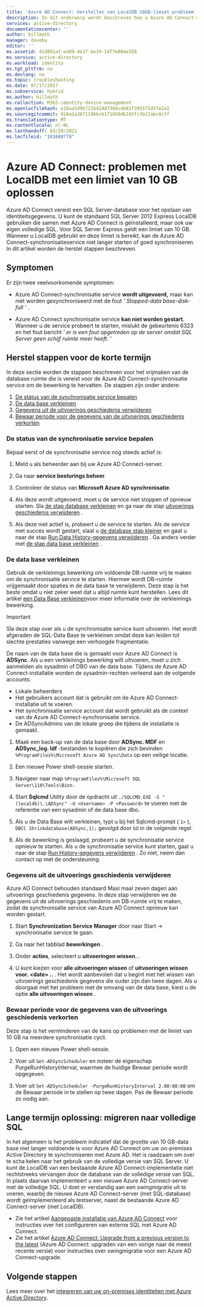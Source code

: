```yaml
---
title: 'Azure AD Connect: herstellen van LocalDB 10GB-limiet probleem | Microsoft Docs'
description: In dit onderwerp wordt beschreven hoe u Azure AD Connect-synchronisatie service herstelt wanneer er LocalDB 10GB-limiet problemen optreden.
services: active-directory
documentationcenter: ''
author: billmath
manager: daveba
editor: ''
ms.assetid: 41d081af-ed89-4e17-be34-14f7e80ae358
ms.service: active-directory
ms.workload: identity
ms.tgt_pltfrm: na
ms.devlang: na
ms.topic: troubleshooting
ms.date: 07/17/2017
ms.subservice: hybrid
ms.author: billmath
ms.collection: M365-identity-device-management
ms.openlocfilehash: e10aa5d96722b414d7384ceb81f393575d57e2a2
ms.sourcegitcommit: 910a1a38711966cb171050db245fc3b22abc8c5f
ms.translationtype: MT
ms.contentlocale: nl-NL
ms.lasthandoff: 03/20/2021
ms.locfileid: "101688770"
---
```

# <a name="azure-ad-connect-how-to-recover-from-localdb-10-gb-limit"></a>Azure AD Connect: problemen met LocalDB met een limiet van 10 GB oplossen
Azure AD Connect vereist een SQL Server-database voor het opslaan van identiteitsgegevens. U kunt de standaard SQL Server 2012 Express LocalDB gebruiken die samen met Azure AD Connect is geïnstalleerd, maar ook uw eigen volledige SQL. Voor SQL Server Express geldt een limiet van 10 GB. Wanneer u LocalDB gebruikt en deze limiet is bereikt, kan de Azure AD Connect-synchronisatieservice niet langer starten of goed synchroniseren. In dit artikel worden de herstel stappen beschreven.

## <a name="symptoms"></a>Symptomen
Er zijn twee veelvoorkomende symptomen:

* Azure AD Connect-synchronisatie service **wordt uitgevoerd,** maar kan niet worden gesynchroniseerd met de fout *' Stopped-data base-disk-full '* .

* Azure AD Connect synchronisatie service **kan niet worden gestart**. Wanneer u de service probeert te starten, mislukt de gebeurtenis 6323 en het fout bericht *' er is een fout opgetreden op de server omdat SQL Server geen schijf ruimte meer heeft. '*

## <a name="short-term-recovery-steps"></a>Herstel stappen voor de korte termijn
In deze sectie worden de stappen beschreven voor het vrijmaken van de database ruimte die is vereist voor de Azure AD Connect-synchronisatie service om de bewerking te hervatten. De stappen zijn onder andere:
1. [De status van de synchronisatie service bepalen](#determine-the-synchronization-service-status)
2. [De data base verkleinen](#shrink-the-database)
3. [Gegevens uit de uitvoerings geschiedenis verwijderen](#delete-run-history-data)
4. [Bewaar periode voor de gegevens van de uitvoerings geschiedenis verkorten](#shorten-retention-period-for-run-history-data)

### <a name="determine-the-synchronization-service-status"></a>De status van de synchronisatie service bepalen
Bepaal eerst of de synchronisatie service nog steeds actief is:

1. Meld u als beheerder aan bij uw Azure AD Connect-server.

2. Ga naar **service besturings beheer**.

3. Controleer de status van **Microsoft Azure AD synchronisatie**.


4. Als deze wordt uitgevoerd, moet u de service niet stoppen of opnieuw starten. Sla [de stap database verkleinen](#shrink-the-database) en ga naar de stap [uitvoerings geschiedenis verwijderen](#delete-run-history-data) .

5. Als deze niet actief is, probeert u de service te starten. Als de service met succes wordt gestart, slaat u [de database stap kleiner](#shrink-the-database) en gaat u naar de stap [Run Data History-gegevens verwijderen](#delete-run-history-data) . Ga anders verder met [de stap data base verkleinen](#shrink-the-database) .

### <a name="shrink-the-database"></a>De data base verkleinen
Gebruik de verkleinings bewerking om voldoende DB-ruimte vrij te maken om de synchronisatie service te starten. Hiermee wordt DB-ruimte vrijgemaakt door spaties in de data base te verwijderen. Deze stap is het beste omdat u niet zeker weet dat u altijd ruimte kunt herstellen. Lees dit artikel [een Data Base verkleinen](/sql/relational-databases/databases/shrink-a-database)voor meer informatie over de verkleinings bewerking.

> [!IMPORTANT]
> Sla deze stap over als u de synchronisatie service kunt uitvoeren. Het wordt afgeraden de SQL-Data Base te verkleinen omdat deze kan leiden tot slechte prestaties vanwege een verhoogde fragmentatie.

De naam van de data base die is gemaakt voor Azure AD Connect is **ADSync**. Als u een verkleinings bewerking wilt uitvoeren, moet u zich aanmelden als sysadmin of DBO van de data base. Tijdens de Azure AD Connect-installatie worden de sysadmin-rechten verleend aan de volgende accounts:
* Lokale beheerders
* Het gebruikers account dat is gebruikt om de Azure AD Connect-installatie uit te voeren.
* Het synchronisatie service account dat wordt gebruikt als de context van de Azure AD Connect-synchronisatie service.
* De ADSyncAdmins van de lokale groep die tijdens de installatie is gemaakt.

1. Maak een back-up van de data base door **ADSync. MDF** en **ADSync_log. ldf** -bestanden te kopiëren die zich bevinden `%ProgramFiles%\Microsoft Azure AD Sync\Data` op een veilige locatie.

2. Een nieuwe Power shell-sessie starten.

3. Navigeer naar map `%ProgramFiles%\Microsoft SQL Server\110\Tools\Binn` .

4. Start **Sqlcmd** Utility door de opdracht uit `./SQLCMD.EXE -S "(localdb)\.\ADSync" -U <Username> -P <Password>` te voeren met de referentie van een sysadmin of de data base dbo.

5. Als u de Data Base wilt verkleinen, typt u bij het Sqlcmd-prompt ( `1>` ), `DBCC Shrinkdatabase(ADSync,1);` gevolgd door `GO` in de volgende regel.

6. Als de bewerking is geslaagd, probeert u de synchronisatie service opnieuw te starten. Als u de synchronisatie service kunt starten, gaat u naar de stap [Run History-gegevens verwijderen](#delete-run-history-data) . Zo niet, neem dan contact op met de ondersteuning.

### <a name="delete-run-history-data"></a>Gegevens uit de uitvoerings geschiedenis verwijderen
Azure AD Connect behouden standaard Maxi maal zeven dagen aan uitvoerings geschiedenis gegevens. In deze stap verwijderen we de gegevens uit de uitvoerings geschiedenis om DB-ruimte vrij te maken, zodat de synchronisatie service van Azure AD Connect opnieuw kan worden gestart.

1. Start **Synchronization Service Manager** door naar Start → synchronisatie service te gaan.

2. Ga naar het tabblad **bewerkingen** .

3. Onder **acties**, selecteert u **uitvoeringen wissen**...

4. U kunt kiezen voor **alle uitvoeringen wissen** of **uitvoeringen wissen voor. \<date> ..** . Het wordt aanbevolen dat u begint met het wissen van uitvoerings geschiedenis gegevens die ouder zijn dan twee dagen. Als u doorgaat met het probleem met de omvang van de data base, kiest u de optie **alle uitvoeringen wissen** .

### <a name="shorten-retention-period-for-run-history-data"></a>Bewaar periode voor de gegevens van de uitvoerings geschiedenis verkorten
Deze stap is het verminderen van de kans op problemen met de limiet van 10 GB na meerdere synchronisatie cycli.

1. Open een nieuwe Power shell-sessie.

2. Voer uit `Get-ADSyncScheduler` en noteer de eigenschap PurgeRunHistoryInterval, waarmee de huidige Bewaar periode wordt opgegeven.

3. Voer uit `Set-ADSyncScheduler -PurgeRunHistoryInterval 2.00:00:00` om de Bewaar periode in te stellen op twee dagen. Pas de Bewaar periode zo nodig aan.

## <a name="long-term-solution--migrate-to-full-sql"></a>Lange termijn oplossing: migreren naar volledige SQL
In het algemeen is het probleem indicatief dat de grootte van 10 GB-data base niet langer voldoende is voor Azure AD Connect om uw on-premises Active Directory te synchroniseren met Azure AD. Het is raadzaam om over te scha kelen naar het gebruik van de volledige versie van SQL Server. U kunt de LocalDB van een bestaande Azure AD Connect-implementatie niet rechtstreeks vervangen door de database van de volledige versie van SQL. In plaats daarvan implementeert u een nieuwe Azure AD Connect-server met de volledige SQL. U doet er verstandig aan een swingmigratie uit te voeren, waarbij de nieuwe Azure AD Connect-server (met SQL-database) wordt geïmplementeerd als testserver, naast de bestaande Azure AD Connect-server (met LocalDB). 
* Zie het artikel [Aangepaste installatie van Azure AD Connect](./how-to-connect-install-custom.md) voor instructies over het configureren van externe SQL met Azure AD Connect.
* Zie het artikel [Azure AD Connect: Upgrade from a previous version to the latest](./how-to-upgrade-previous-version.md#swing-migration) (Azure AD Connect: upgraden van een vorige naar de meest recente versie) voor instructies over swingmigratie voor een Azure AD Connect-upgrade.

## <a name="next-steps"></a>Volgende stappen
Lees meer over het [integreren van uw on-premises identiteiten met Azure Active Directory](whatis-hybrid-identity.md).
